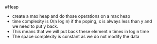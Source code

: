 #Heap 
- create a max heap and do those operations on a max heap
- time complexity is O(n log n) if the poping, x is always less than y and we need to put y back. 
- This means that we will put back these element n times in log n time
- The space complexity is constant as we do not modify the data